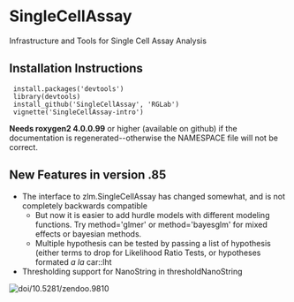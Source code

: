 SingleCellAssay
===============

Infrastructure and Tools for Single Cell Assay Analysis


Installation Instructions
------------
     install.packages('devtools')
     library(devtools)
     install_github('SingleCellAssay', 'RGLab')
     vignette('SingleCellAssay-intro')

**Needs roxygen2 4.0.0.99** or higher (available on github) if the documentation is regenerated--otherwise the NAMESPACE file will not be correct.

New Features in version .85
------------
- The interface to zlm.SingleCellAssay has changed somewhat, and is not completely backwards compatible
    * But now it is easier to add hurdle models with different modeling functions.  Try method='glmer' or method='bayesglm' for mixed effects or bayesian methods.
    * Multiple hypothesis can be tested by passing a list of hypothesis (either terms to drop for Likelihood Ratio Tests, or hypotheses formated *a la* car::lht
- Thresholding support for NanoString in thresholdNanoString

![doi/10.5281/zendoo.9810](http://zenodo.org/badge/doi/10.5281/zenodo.9810.png)
